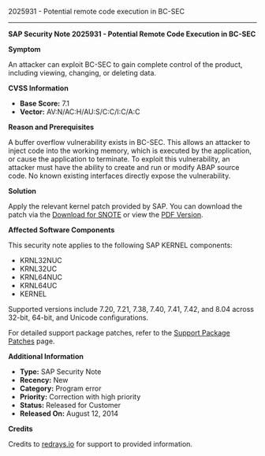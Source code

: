 2025931 - Potential remote code execution in BC-SEC

---

**SAP Security Note 2025931 - Potential Remote Code Execution in BC-SEC**

**Symptom**

An attacker can exploit BC-SEC to gain complete control of the product, including viewing, changing, or deleting data.

**CVSS Information**

- **Base Score:** 7.1
- **Vector:** AV:N/AC:H/AU:S/C:C/I:C/A:C

**Reason and Prerequisites**

A buffer overflow vulnerability exists in BC-SEC. This allows an attacker to inject code into the working memory, which is executed by the application, or cause the application to terminate. To exploit this vulnerability, an attacker must have the ability to create and run or modify ABAP source code. No known existing interfaces directly expose the vulnerability.

**Solution**

Apply the relevant kernel patch provided by SAP. You can download the patch via the [Download for SNOTE](https://notesdownloads.sap.com/note/0040000017885702017) or view the [PDF Version](https://userapps.support.sap.com/sap/support/sfm/notes/print/0002025931?language=en-US&token=D74A3F09F4DC9AF7193F6C38CF6C02A2).

**Affected Software Components**

This security note applies to the following SAP KERNEL components:

- KRNL32NUC
- KRNL32UC
- KRNL64NUC
- KRNL64UC
- KERNEL

Supported versions include 7.20, 7.21, 7.38, 7.40, 7.41, 7.42, and 8.04 across 32-bit, 64-bit, and Unicode configurations.

For detailed support package patches, refer to the [Support Package Patches](https://me.sap.com/softwarecenter/template/products/_APP=00200682500000001943&_EVENT=DISPHIER&HEADER=Y&FUNCTIONBAR=N&EVENT=TREE&NE=NAVIGATE&ENR=01200314690200013910&V=MAINT) page.

**Additional Information**

- **Type:** SAP Security Note
- **Recency:** New
- **Category:** Program error
- **Priority:** Correction with high priority
- **Status:** Released for Customer
- **Released On:** August 12, 2014

**Credits**

Credits to [redrays.io](https://redrays.io) for support to provided information.